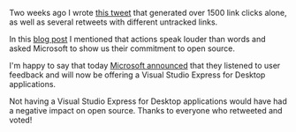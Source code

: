 Two weeks ago I wrote [this tweet][3] that generated over 1500 link clicks alone, as well as several retweets with different untracked links.

In this [blog post][2] I mentioned that actions speak louder than words and asked Microsoft to show us their commitment to open source.

I'm happy to say that today [Microsoft announced][1] that they listened to user feedback and will now be offering a Visual Studio Express for Desktop applications.

Not having a Visual Studio Express for Desktop applications would have had a negative impact on open source.  Thanks to everyone who retweeted and voted!

[1]: http://blogs.msdn.com/b/visualstudio/archive/2012/06/08/visual-studio-express-2012-for-windows-desktop.aspx
[2]: http://www.brianbondy.com/blog/id/142/visual-studio-11-express-no-support-for-building-desktop-applications-nor-metro-style-enabled-desktop-browsers
[3]: https://twitter.com/brianbondy/status/205769318632398848
